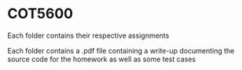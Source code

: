 # COT5600

Each folder contains their respective assignments

Each folder contains a .pdf file containing a write-up documenting the source code for the homework as well as some test cases
